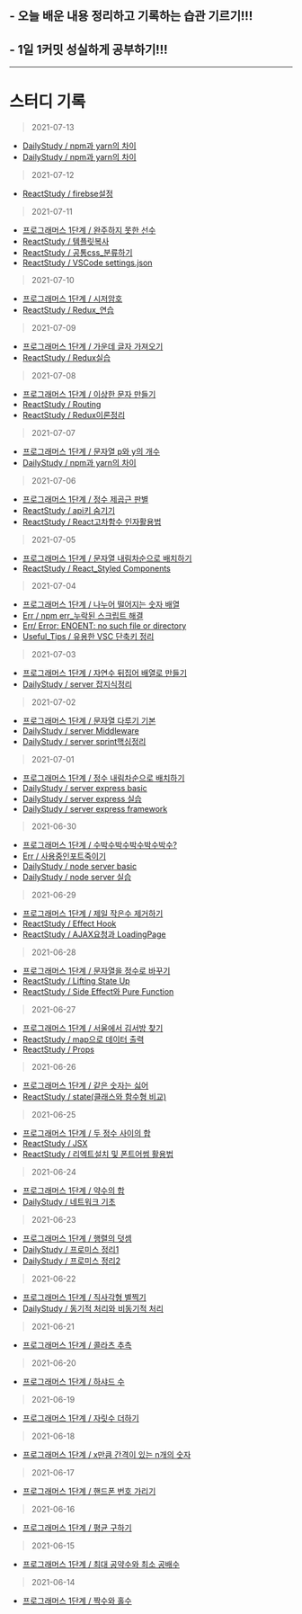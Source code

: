 
## - 오늘 배운 내용 정리하고 기록하는 습관 기르기!!!

## - 1일 1커밋 성실하게 공부하기!!!

---
# 스터디 기록

> 2021-07-13
- [DailyStudy / npm과 yarn의 차이](./Dailystudy/npm과_yarn의_차이.md)
- [DailyStudy / npm과 yarn의 차이](./Dailystudy/npm과_yarn의_차이.md)


> 2021-07-12
- [ReactStudy / firebse설정](./ReactStudy/react_firebase.md)

> 2021-07-11
- [프로그래머스 1단계 / 완주하지 못한 선수](./programmers/완주하지_못한_선수.md)
- [ReactStudy / 템플릿복사](./ReactStudy/리엑트_템플릿복사.md)
- [ReactStudy / 공통css_분류하기](./ReactStudy/리엑트_공통css_셋팅.md)
- [ReactStudy / VSCode settings.json](./ReactStudy/VSCode_settings.json.md)

> 2021-07-10
- [프로그래머스 1단계 / 시저암호](./programmers/시저암호.md)
- [ReactStudy / Redux_연습](./ReactStudy/Redux_연습.md)

> 2021-07-09
- [프로그래머스 1단계 / 가운데 글자 가져오기](./programmers/가운데_글자_가져오기.md)
- [ReactStudy / Redux실습](./ReactStudy/Redux실습.md)

> 2021-07-08
- [프로그래머스 1단계 / 이상한 문자 만들기](./programmers/이상한_문자_만들기.md)
- [ReactStudy / Routing](./ReactStudy/Routing.md)
- [ReactStudy / Redux이론정리](./ReactStudy/Redux이론정리.md)

> 2021-07-07
- [프로그래머스 1단계 / 문자열 p와 y의 개수](./programmers/문자열_p와_y의_개수.md)
- [DailyStudy / npm과 yarn의 차이](./Dailystudy/npm과_yarn의_차이.md)

> 2021-07-06
- [프로그래머스 1단계 / 정수 제곱근 판별](./programmers/정수_제곱근_판별.md)
- [ReactStudy / api키 숨기기](./ReactStudy/api_키_숨기기.md)
- [ReactStudy / React고차함수 인자활용법](./ReactStudy/React고차함수_인자활용법.md)

> 2021-07-05
- [프로그래머스 1단계 / 문자열 내림차순으로 배치하기](./programmers/문자열_내림차순으로_배치하기.md)
- [ReactStudy / React_Styled Components](./ReactStudy/React_Styled_Components.md)

> 2021-07-04
- [프로그래머스 1단계 / 나누어 떨어지는 숫자 배열](./programmers/나누어_떨어지는_숫자_배열.md)
- [Err / npm err_누락된 스크립트 해결](./Err/npm_err_누락된_스크립트_해결하기.md)
- [Err/ Error: ENOENT: no such file or directory](./Err/npm_err_no_such_file_or_directory.md)
- [Useful_Tips / 유용한 VSC 단축키 정리](./Useful.Tips/유용한_VSC_단축키.md)

> 2021-07-03
- [프로그래머스 1단계 / 자연수 뒤집어 배열로 만들기](./programmers/자연수_뒤집어_배열로_만들기.md)
- [DailyStudy / server 잡지식정리](./Dailystudy/server_잡지식정리.md)

> 2021-07-02
- [프로그래머스 1단계 / 문자열 다루기 기본](./programmers/문자열_다루기_기본.md)
- [DailyStudy / server Middleware](./Dailystudy/server_Middleware.md)
- [DailyStudy / server sprint핵심정리](./Dailystudy/server_sprint핵심정리.md)

> 2021-07-01
- [프로그래머스 1단계 / 정수 내림차순으로 배치하기](./programmers/정수_내림차순으로_배치하기.md)
- [DailyStudy / server express basic](./Dailystudy/server_express_basic.md)
- [DailyStudy / server express 실습](./Dailystudy/server_express_실습.md)
- [DailyStudy / server express framework](./Dailystudy/server_express_framework.md)

> 2021-06-30
- [프로그래머스 1단계 / 수박수박수박수박수박수?](./programmers/수박수박수박수박수박수.md)
- [Err / 사용중인포트죽이기](./Err/사용중인포트죽이기.md)
- [DailyStudy / node server basic](./Dailystudy/node_server_basic.md)
- [DailyStudy / node server 실습](./Dailystudy/node_server_실습.md)

> 2021-06-29
- [프로그래머스 1단계 / 제일 작은수 제거하기](./programmers/제일_작은수_제거하기.md)
- [ReactStudy / Effect Hook](./ReactStudy/Effect_Hook.md)
- [ReactStudy / AJAX요청과 LoadingPage](./ReactStudy/AJAX요청과_LoadingPage.md)

> 2021-06-28
- [프로그래머스 1단계 / 문자열을 정수로 바꾸기](./programmers/문자열을_정수로_바꾸기.md)
- [ReactStudy / Lifting State Up](./ReactStudy/Lifting_State_up.md)
- [ReactStudy / Side Effect와 Pure Function](./ReactStudy/Side_Effect와_Pure_Function.md)

> 2021-06-27
- [프로그래머스 1단계 / 서울에서 김서방 찾기](./programmers/서울에서_김서방_찾기.md)
- [ReactStudy / map으로 데이터 출력](./ReactStudy/map으로_데이터_출력.md)
- [ReactStudy / Props](./ReactStudy/Props.md)

> 2021-06-26
- [프로그래머스 1단계 / 같은 숫자는 싫어](./programmers/같은_숫자는_싫어.md)
- [ReactStudy / state(클래스와 함수형 비교)](./ReactStudy/State(class와function).md)

> 2021-06-25
- [프로그래머스 1단계 / 두 정수 사이의 합](./programmers/두_정수_사이의_합.md)
- [ReactStudy / JSX](./ReactStudy/JSX.md)
- [ReactStudy / 리엑트설치 및 폰트어썸 활용법](./ReactStudy/리엑트_설치_및_폰트어썸_활용법.md)

> 2021-06-24
- [프로그래머스 1단계 / 약수의 합](./programmers/약수의_합.md)
- [DailyStudy / 네트워크 기초](./Dailystudy/네트워크_기초.md)

> 2021-06-23
- [프로그래머스 1단계 / 행렬의 덧셈](./programmers/행렬의_덧셈.md)
- [DailyStudy / 프로미스 정리1](./Dailystudy/프로미스_정리1.md)
- [DailyStudy / 프로미스 정리2](./Dailystudy/프로미스_정리2.md)

> 2021-06-22
- [프로그래머스 1단계 / 직사각형 별찍기](./programmers/직사각형_별찍기.md)
- [DailyStudy / 동기적 처리와 비동기적 처리](./Dailystudy/동기적_처리와_비동기적_처리.md)

> 2021-06-21
- [프로그래머스 1단계 / 콜라츠 추측](./programmers/콜라츠_추측.md)

> 2021-06-20
- [프로그래머스 1단계 / 하샤드 수](./programmers/하샤드_수.md)

> 2021-06-19
- [프로그래머스 1단계 / 자릿수 더하기](./programmers/자릿수_더하기.md)

> 2021-06-18
- [프로그래머스 1단계 / x만큼 간격이 있는 n개의 숫자](./programmers/x만큼_간격이_있는_n개의_숫자.md)

> 2021-06-17
- [프로그래머스 1단계 / 핸드폰 번호 가리기](./programmers/핸드폰_번호_가리기.md)

> 2021-06-16
- [프로그래머스 1단계 / 평균 구하기](./programmers/평균_구하기.md)

> 2021-06-15
- [프로그래머스 1단계 / 최대 공약수와 최소 공배수](./programmers/최대_공약수와_최소_공배수.md)

> 2021-06-14
- [프로그래머스 1단계 / 짝수와 홀수](./programmers/짝수와_홀수.md)
